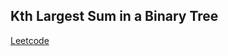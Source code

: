 ## Kth Largest Sum in a Binary Tree
[Leetcode](https://leetcode.com/problems/kth-largest-sum-in-a-binary-tree)
